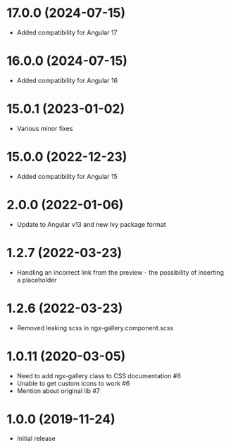 <a name="17.0.0"></a>
# 17.0.0 (2024-07-15)

* Added compatibility for Angular 17

<a name="15.0.1"></a>
# 16.0.0 (2024-07-15)

* Added compatibility for Angular 16

<a name="15.0.1"></a>
# 15.0.1 (2023-01-02)

* Various minor fixes

<a name="15.0.0"></a>
# 15.0.0 (2022-12-23)

* Added compatibility for Angular 15

<a name="2.0.0"></a>
# 2.0.0 (2022-01-06)

* Update to Angular v13 and new Ivy package format

<a name="1.2.7"></a>
# 1.2.7 (2022-03-23)

* Handling an incorrect link from the preview - the possibility of inserting a placeholder

<a name="1.2.6"></a>
# 1.2.6 (2022-03-23)

* Removed leaking scss in ngx-gallery.component.scss

<a name="1.0.11"></a>
# 1.0.11 (2020-03-05)

* Need to add ngx-gallery class to CSS documentation #8
* Unable to get custom icons to work #6
* Mention about original lib #7

<a name="1.0.0"></a>
# 1.0.0 (2019-11-24)

* Initial release
